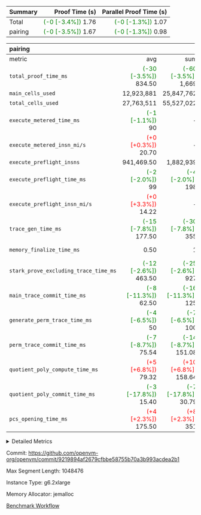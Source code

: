 | Summary | Proof Time (s) | Parallel Proof Time (s) |
|:---|---:|---:|
| Total | <span style='color: green'>(-0 [-3.4%])</span> 1.76 | <span style='color: green'>(-0 [-1.3%])</span> 1.07 |
| pairing | <span style='color: green'>(-0 [-3.5%])</span> 1.67 | <span style='color: green'>(-0 [-1.3%])</span> 0.98 |


| pairing |||||
|:---|---:|---:|---:|---:|
|metric|avg|sum|max|min|
| `total_proof_time_ms ` | <span style='color: green'>(-30 [-3.5%])</span> 834.50 | <span style='color: green'>(-60 [-3.5%])</span> 1,669 | <span style='color: green'>(-13 [-1.3%])</span> 977 | <span style='color: green'>(-47 [-6.4%])</span> 692 |
| `main_cells_used     ` |  12,923,881 |  25,847,762 |  15,014,446 |  10,833,316 |
| `total_cells_used    ` |  27,763,511 |  55,527,022 |  31,041,944 |  24,485,078 |
| `execute_metered_time_ms` | <span style='color: green'>(-1 [-1.1%])</span> 90 | -          | -          | -          |
| `execute_metered_insn_mi/s` | <span style='color: red'>(+0 [+0.3%])</span> 20.70 | -          | <span style='color: red'>(+0 [+0.3%])</span> 20.70 | <span style='color: red'>(+0 [+0.3%])</span> 20.70 |
| `execute_preflight_insns` |  941,469.50 |  1,882,939 |  1,143,000 |  739,939 |
| `execute_preflight_time_ms` | <span style='color: green'>(-2 [-2.0%])</span> 99 | <span style='color: green'>(-4 [-2.0%])</span> 198 | <span style='color: green'>(-2 [-1.6%])</span> 126 | <span style='color: green'>(-2 [-2.7%])</span> 72 |
| `execute_preflight_insn_mi/s` | <span style='color: red'>(+0 [+3.3%])</span> 14.22 | -          | <span style='color: red'>(+1 [+4.1%])</span> 19.10 | <span style='color: red'>(+0 [+1.5%])</span> 9.33 |
| `trace_gen_time_ms   ` | <span style='color: green'>(-15 [-7.8%])</span> 177.50 | <span style='color: green'>(-30 [-7.8%])</span> 355 | <span style='color: green'>(-16 [-7.7%])</span> 191 | <span style='color: green'>(-14 [-7.9%])</span> 164 |
| `memory_finalize_time_ms` |  0.50 |  1 |  1 | <span style='color: green'>(+0 [NaN%])</span> 0 |
| `stark_prove_excluding_trace_time_ms` | <span style='color: green'>(-12 [-2.6%])</span> 463.50 | <span style='color: green'>(-25 [-2.6%])</span> 927 | <span style='color: red'>(+4 [+0.7%])</span> 540 | <span style='color: green'>(-29 [-7.0%])</span> 387 |
| `main_trace_commit_time_ms` | <span style='color: green'>(-8 [-11.3%])</span> 62.50 | <span style='color: green'>(-16 [-11.3%])</span> 125 | <span style='color: green'>(-8 [-10.4%])</span> 69 | <span style='color: green'>(-8 [-12.5%])</span> 56 |
| `generate_perm_trace_time_ms` | <span style='color: green'>(-4 [-6.5%])</span> 50 | <span style='color: green'>(-7 [-6.5%])</span> 100 | <span style='color: green'>(-5 [-6.8%])</span> 68 | <span style='color: green'>(-2 [-5.9%])</span> 32 |
| `perm_trace_commit_time_ms` | <span style='color: green'>(-7 [-8.7%])</span> 75.54 | <span style='color: green'>(-14 [-8.7%])</span> 151.08 | <span style='color: green'>(-7 [-7.5%])</span> 84.47 | <span style='color: green'>(-7 [-10.1%])</span> 66.61 |
| `quotient_poly_compute_time_ms` | <span style='color: red'>(+5 [+6.8%])</span> 79.32 | <span style='color: red'>(+10 [+6.8%])</span> 158.64 | <span style='color: red'>(+4 [+4.8%])</span> 84.82 | <span style='color: red'>(+6 [+9.2%])</span> 73.82 |
| `quotient_poly_commit_time_ms` | <span style='color: green'>(-3 [-17.8%])</span> 15.40 | <span style='color: green'>(-7 [-17.8%])</span> 30.79 | <span style='color: green'>(-4 [-19.1%])</span> 16.45 | <span style='color: green'>(-3 [-16.3%])</span> 14.34 |
| `pcs_opening_time_ms ` | <span style='color: red'>(+4 [+2.3%])</span> 175.50 | <span style='color: red'>(+8 [+2.3%])</span> 351 | <span style='color: red'>(+23 [+12.2%])</span> 212 | <span style='color: green'>(-15 [-9.7%])</span> 139 |



<details>
<summary>Detailed Metrics</summary>

|  | memory_to_vec_partition_time_ms | keygen_time_ms | app proof_time_ms |
| --- | --- | --- |
|  | 58 | 853 | 1,921 | 

| group | prove_segment_time_ms | memory_to_vec_partition_time_ms | fri.log_blowup | execute_metered_time_ms | execute_metered_insns | execute_metered_insn_mi/s | compute_user_public_values_proof_time_ms |
| --- | --- | --- | --- | --- | --- | --- | --- |
| pairing | 692 | 44 | 1 | 90 | 1,882,939 | 20.70 | 154 | 

| group | air_name | quotient_deg | interactions | constraints |
| --- | --- | --- | --- | --- |
| pairing | AccessAdapterAir<16> | 2 | 5 | 12 | 
| pairing | AccessAdapterAir<2> | 2 | 5 | 12 | 
| pairing | AccessAdapterAir<32> | 2 | 5 | 12 | 
| pairing | AccessAdapterAir<4> | 2 | 5 | 12 | 
| pairing | AccessAdapterAir<8> | 2 | 5 | 12 | 
| pairing | BitwiseOperationLookupAir<8> | 2 | 2 | 4 | 
| pairing | MemoryMerkleAir<8> | 2 | 4 | 39 | 
| pairing | PersistentBoundaryAir<8> | 2 | 3 | 7 | 
| pairing | PhantomAir | 2 | 3 | 5 | 
| pairing | Poseidon2PeripheryAir<BabyBearParameters>, 1> | 2 | 1 | 286 | 
| pairing | ProgramAir | 1 | 1 | 4 | 
| pairing | RangeTupleCheckerAir<2> | 1 | 1 | 4 | 
| pairing | Rv32HintStoreAir | 2 | 18 | 28 | 
| pairing | VariableRangeCheckerAir | 1 | 1 | 4 | 
| pairing | VmAirWrapper<Rv32BaseAluAdapterAir, BaseAluCoreAir<4, 8> | 2 | 20 | 37 | 
| pairing | VmAirWrapper<Rv32BaseAluAdapterAir, LessThanCoreAir<4, 8> | 2 | 18 | 40 | 
| pairing | VmAirWrapper<Rv32BaseAluAdapterAir, ShiftCoreAir<4, 8> | 2 | 24 | 91 | 
| pairing | VmAirWrapper<Rv32BranchAdapterAir, BranchEqualCoreAir<4> | 2 | 11 | 20 | 
| pairing | VmAirWrapper<Rv32BranchAdapterAir, BranchLessThanCoreAir<4, 8> | 2 | 13 | 35 | 
| pairing | VmAirWrapper<Rv32CondRdWriteAdapterAir, Rv32JalLuiCoreAir> | 2 | 10 | 18 | 
| pairing | VmAirWrapper<Rv32IsEqualModAdapterAir<2, 1, 32, 32>, ModularIsEqualCoreAir<32, 4, 8> | 2 | 25 | 225 | 
| pairing | VmAirWrapper<Rv32JalrAdapterAir, Rv32JalrCoreAir> | 2 | 16 | 20 | 
| pairing | VmAirWrapper<Rv32LoadStoreAdapterAir, LoadSignExtendCoreAir<4, 8> | 2 | 18 | 33 | 
| pairing | VmAirWrapper<Rv32LoadStoreAdapterAir, LoadStoreCoreAir<4> | 2 | 17 | 40 | 
| pairing | VmAirWrapper<Rv32MultAdapterAir, DivRemCoreAir<4, 8> | 2 | 25 | 84 | 
| pairing | VmAirWrapper<Rv32MultAdapterAir, MulHCoreAir<4, 8> | 2 | 24 | 31 | 
| pairing | VmAirWrapper<Rv32MultAdapterAir, MultiplicationCoreAir<4, 8> | 2 | 19 | 19 | 
| pairing | VmAirWrapper<Rv32RdWriteAdapterAir, Rv32AuipcCoreAir> | 2 | 12 | 14 | 
| pairing | VmAirWrapper<Rv32VecHeapAdapterAir<1, 2, 2, 32, 32>, FieldExpressionCoreAir> | 2 | 415 | 480 | 
| pairing | VmAirWrapper<Rv32VecHeapAdapterAir<2, 1, 1, 32, 32>, FieldExpressionCoreAir> | 2 | 158 | 190 | 
| pairing | VmAirWrapper<Rv32VecHeapAdapterAir<2, 2, 2, 32, 32>, FieldExpressionCoreAir> | 2 | 428 | 457 | 
| pairing | VmConnectorAir | 2 | 5 | 11 | 

| group | air_name | segment | rows | prep_cols | perm_cols | main_cols | cells |
| --- | --- | --- | --- | --- | --- | --- | --- |
| pairing | AccessAdapterAir<16> | 0 | 131,072 |  | 16 | 25 | 5,373,952 | 
| pairing | AccessAdapterAir<16> | 1 | 131,072 |  | 16 | 25 | 5,373,952 | 
| pairing | AccessAdapterAir<32> | 0 | 65,536 |  | 16 | 41 | 3,735,552 | 
| pairing | AccessAdapterAir<32> | 1 | 65,536 |  | 16 | 41 | 3,735,552 | 
| pairing | AccessAdapterAir<8> | 0 | 262,144 |  | 16 | 17 | 8,650,752 | 
| pairing | AccessAdapterAir<8> | 1 | 262,144 |  | 16 | 17 | 8,650,752 | 
| pairing | BitwiseOperationLookupAir<8> | 0 | 65,536 | 3 | 8 | 2 | 655,360 | 
| pairing | BitwiseOperationLookupAir<8> | 1 | 65,536 | 3 | 8 | 2 | 655,360 | 
| pairing | MemoryMerkleAir<8> | 0 | 16,384 |  | 16 | 32 | 786,432 | 
| pairing | MemoryMerkleAir<8> | 1 | 16,384 |  | 16 | 32 | 786,432 | 
| pairing | PersistentBoundaryAir<8> | 0 | 16,384 |  | 12 | 20 | 524,288 | 
| pairing | PersistentBoundaryAir<8> | 1 | 16,384 |  | 12 | 20 | 524,288 | 
| pairing | PhantomAir | 0 | 1 |  | 12 | 6 | 18 | 
| pairing | Poseidon2PeripheryAir<BabyBearParameters>, 1> | 0 | 16,384 |  | 8 | 300 | 5,046,272 | 
| pairing | Poseidon2PeripheryAir<BabyBearParameters>, 1> | 1 | 16,384 |  | 8 | 300 | 5,046,272 | 
| pairing | ProgramAir | 0 | 32,768 |  | 8 | 10 | 589,824 | 
| pairing | ProgramAir | 1 | 32,768 |  | 8 | 10 | 589,824 | 
| pairing | RangeTupleCheckerAir<2> | 0 | 524,288 | 2 | 8 | 1 | 4,718,592 | 
| pairing | RangeTupleCheckerAir<2> | 1 | 524,288 | 2 | 8 | 1 | 4,718,592 | 
| pairing | Rv32HintStoreAir | 0 | 256 |  | 44 | 32 | 19,456 | 
| pairing | VariableRangeCheckerAir | 0 | 262,144 | 2 | 8 | 1 | 2,359,296 | 
| pairing | VariableRangeCheckerAir | 1 | 262,144 | 2 | 8 | 1 | 2,359,296 | 
| pairing | VmAirWrapper<Rv32BaseAluAdapterAir, BaseAluCoreAir<4, 8> | 0 | 524,288 |  | 52 | 36 | 46,137,344 | 
| pairing | VmAirWrapper<Rv32BaseAluAdapterAir, BaseAluCoreAir<4, 8> | 1 | 262,144 |  | 52 | 36 | 23,068,672 | 
| pairing | VmAirWrapper<Rv32BaseAluAdapterAir, LessThanCoreAir<4, 8> | 0 | 32,768 |  | 40 | 37 | 2,523,136 | 
| pairing | VmAirWrapper<Rv32BaseAluAdapterAir, LessThanCoreAir<4, 8> | 1 | 16,384 |  | 40 | 37 | 1,261,568 | 
| pairing | VmAirWrapper<Rv32BaseAluAdapterAir, ShiftCoreAir<4, 8> | 0 | 2,048 |  | 52 | 53 | 215,040 | 
| pairing | VmAirWrapper<Rv32BaseAluAdapterAir, ShiftCoreAir<4, 8> | 1 | 512 |  | 52 | 53 | 53,760 | 
| pairing | VmAirWrapper<Rv32BranchAdapterAir, BranchEqualCoreAir<4> | 0 | 131,072 |  | 28 | 26 | 7,077,888 | 
| pairing | VmAirWrapper<Rv32BranchAdapterAir, BranchEqualCoreAir<4> | 1 | 65,536 |  | 28 | 26 | 3,538,944 | 
| pairing | VmAirWrapper<Rv32BranchAdapterAir, BranchLessThanCoreAir<4, 8> | 0 | 131,072 |  | 32 | 32 | 8,388,608 | 
| pairing | VmAirWrapper<Rv32BranchAdapterAir, BranchLessThanCoreAir<4, 8> | 1 | 65,536 |  | 32 | 32 | 4,194,304 | 
| pairing | VmAirWrapper<Rv32CondRdWriteAdapterAir, Rv32JalLuiCoreAir> | 0 | 4,096 |  | 28 | 18 | 188,416 | 
| pairing | VmAirWrapper<Rv32CondRdWriteAdapterAir, Rv32JalLuiCoreAir> | 1 | 2,048 |  | 28 | 18 | 94,208 | 
| pairing | VmAirWrapper<Rv32IsEqualModAdapterAir<2, 1, 32, 32>, ModularIsEqualCoreAir<32, 4, 8> | 0 | 8 |  | 56 | 166 | 1,776 | 
| pairing | VmAirWrapper<Rv32IsEqualModAdapterAir<2, 1, 32, 32>, ModularIsEqualCoreAir<32, 4, 8> | 1 | 16 |  | 56 | 166 | 3,552 | 
| pairing | VmAirWrapper<Rv32JalrAdapterAir, Rv32JalrCoreAir> | 0 | 32,768 |  | 36 | 28 | 2,097,152 | 
| pairing | VmAirWrapper<Rv32JalrAdapterAir, Rv32JalrCoreAir> | 1 | 32,768 |  | 36 | 28 | 2,097,152 | 
| pairing | VmAirWrapper<Rv32LoadStoreAdapterAir, LoadStoreCoreAir<4> | 0 | 524,288 |  | 52 | 41 | 48,758,784 | 
| pairing | VmAirWrapper<Rv32LoadStoreAdapterAir, LoadStoreCoreAir<4> | 1 | 524,288 |  | 52 | 41 | 48,758,784 | 
| pairing | VmAirWrapper<Rv32MultAdapterAir, MulHCoreAir<4, 8> | 0 | 128 |  | 72 | 39 | 14,208 | 
| pairing | VmAirWrapper<Rv32MultAdapterAir, MulHCoreAir<4, 8> | 1 | 128 |  | 72 | 39 | 14,208 | 
| pairing | VmAirWrapper<Rv32MultAdapterAir, MultiplicationCoreAir<4, 8> | 0 | 256 |  | 52 | 31 | 21,248 | 
| pairing | VmAirWrapper<Rv32MultAdapterAir, MultiplicationCoreAir<4, 8> | 1 | 256 |  | 52 | 31 | 21,248 | 
| pairing | VmAirWrapper<Rv32RdWriteAdapterAir, Rv32AuipcCoreAir> | 0 | 16,384 |  | 28 | 20 | 786,432 | 
| pairing | VmAirWrapper<Rv32RdWriteAdapterAir, Rv32AuipcCoreAir> | 1 | 16,384 |  | 28 | 20 | 786,432 | 
| pairing | VmAirWrapper<Rv32VecHeapAdapterAir<2, 1, 1, 32, 32>, FieldExpressionCoreAir> | 0 | 512 |  | 320 | 263 | 298,496 | 
| pairing | VmAirWrapper<Rv32VecHeapAdapterAir<2, 1, 1, 32, 32>, FieldExpressionCoreAir> | 1 | 512 |  | 320 | 263 | 298,496 | 
| pairing | VmAirWrapper<Rv32VecHeapAdapterAir<2, 2, 2, 32, 32>, FieldExpressionCoreAir> | 0 | 8,192 |  | 604 | 497 | 9,019,392 | 
| pairing | VmAirWrapper<Rv32VecHeapAdapterAir<2, 2, 2, 32, 32>, FieldExpressionCoreAir> | 1 | 4,096 |  | 604 | 497 | 4,509,696 | 
| pairing | VmConnectorAir | 0 | 2 | 1 | 16 | 5 | 42 | 
| pairing | VmConnectorAir | 1 | 2 | 1 | 16 | 5 | 42 | 

| group | segment | trace_gen_time_ms | total_proof_time_ms | total_cells_used | total_cells | system_trace_gen_time_ms | stark_prove_excluding_trace_time_ms | single_trace_gen_time_ms | quotient_poly_compute_time_ms | quotient_poly_commit_time_ms | query phase_time_ms | perm_trace_commit_time_ms | pcs_opening_time_ms | partially_prove_time_ms | open_time_ms | memory_finalize_time_ms | main_trace_commit_time_ms | main_cells_used | generate_perm_trace_time_ms | execute_preflight_time_ms | execute_preflight_insns | execute_preflight_insn_mi/s | evaluate matrix_time_ms | eval_and_commit_quotient_time_ms | build fri inputs_time_ms | OpeningProverGpu::open_time_ms |
| --- | --- | --- | --- | --- | --- | --- | --- | --- | --- | --- | --- | --- | --- | --- | --- | --- | --- | --- | --- | --- | --- | --- | --- | --- | --- | --- |
| pairing | 0 | 164 | 977 | 31,041,944 | 160,949,612 | 164 | 540 | 0 | 84.82 | 16.45 | 6 | 84.47 | 212 | 155 | 212 | 1 | 69 | 15,014,446 | 68 | 126 | 1,143,000 | 9.33 | 25 | 102 | 3 | 212 | 
| pairing | 1 | 191 | 692 | 24,485,078 | 124,079,782 | 191 | 387 | 1 | 73.82 | 14.34 | 6 | 66.61 | 139 | 102 | 139 | 0 | 56 | 10,833,316 | 32 | 72 | 739,939 | 19.10 | 21 | 88 | 2 | 139 | 

| group | segment | trace_height_constraint | weighted_sum | threshold |
| --- | --- | --- | --- | --- |
| pairing | 0 | 0 | 2,824,598 | 2,013,265,921 | 
| pairing | 0 | 1 | 9,345,616 | 2,013,265,921 | 
| pairing | 0 | 2 | 1,412,299 | 2,013,265,921 | 
| pairing | 0 | 3 | 12,776,596 | 2,013,265,921 | 
| pairing | 0 | 4 | 65,536 | 2,013,265,921 | 
| pairing | 0 | 5 | 32,768 | 2,013,265,921 | 
| pairing | 0 | 6 | 3,143,696 | 2,013,265,921 | 
| pairing | 0 | 7 | 2,048 | 2,013,265,921 | 
| pairing | 0 | 8 | 30,569,813 | 2,013,265,921 | 
| pairing | 1 | 0 | 1,989,420 | 2,013,265,921 | 
| pairing | 1 | 1 | 7,060,944 | 2,013,265,921 | 
| pairing | 1 | 2 | 994,710 | 2,013,265,921 | 
| pairing | 1 | 3 | 9,423,576 | 2,013,265,921 | 
| pairing | 1 | 4 | 65,536 | 2,013,265,921 | 
| pairing | 1 | 5 | 32,768 | 2,013,265,921 | 
| pairing | 1 | 6 | 1,631,400 | 2,013,265,921 | 
| pairing | 1 | 7 | 2,048 | 2,013,265,921 | 
| pairing | 1 | 8 | 22,167,058 | 2,013,265,921 | 

</details>


Commit: https://github.com/openvm-org/openvm/commit/9219894af2679cfbbe58755b70a3b993acdea2b1

Max Segment Length: 1048476

Instance Type: g6.2xlarge

Memory Allocator: jemalloc

[Benchmark Workflow](https://github.com/openvm-org/openvm/actions/runs/18016575182)
